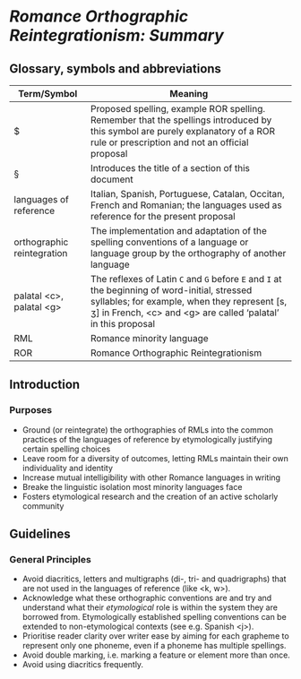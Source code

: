 # ***Romance Orthographic Reintegrationism: Summary***

## Glossary, symbols and abbreviations

|Term/Symbol|Meaning|
|-|-|
|$|Proposed spelling, example ROR spelling. Remember that the spellings introduced by this symbol are purely explanatory of a ROR rule or prescription and not an official proposal|
|§|Introduces the title of a section of this document|
|languages of reference|Italian, Spanish, Portuguese, Catalan, Occitan, French and Romanian; the languages used as reference for the present proposal|
|orthographic reintegration|The implementation and adaptation of the spelling conventions of a language or language group by the orthography of another language|
|palatal &lt;c&gt;, palatal &lt;g&gt;|The reflexes of Latin `C` and `G` before `E` and `I` at the beginning of word-initial, stressed syllables; for example, when they represent [s, ʒ] in French, &lt;c&gt; and &lt;g&gt; are called ‘palatal’ in this proposal|
|RML|Romance minority language|
|ROR|Romance Orthographic Reintegrationism|

## Introduction

### Purposes
- Ground (or reintegrate) the orthographies of RMLs into the common practices of the languages of reference by etymologically justifying certain spelling choices
- Leave room for a diversity of outcomes, letting RMLs maintain their own individuality and identity
- Increase mutual intelligibility with other Romance languages in writing
- Breake the linguistic isolation most minority languages face
- Fosters etymological research and the creation of an active scholarly community

## Guidelines

### General Principles
- Avoid diacritics, letters and multigraphs (di-, tri- and quadrigraphs) that are not used in the languages of reference (like &lt;k, w&gt;).
- Acknowledge what these orthographic conventions are and try and understand what their *etymological* role is within the system they are borrowed from. Etymologically established spelling conventions can be extended to non-etymological contexts (see e.g. Spanish &lt;j&gt;).
- Prioritise reader clarity over writer ease by aiming for each grapheme to represent only one phoneme, even if a phoneme has multiple spellings.
- Avoid double marking, i.e. marking a feature or element more than once.
- Avoid using diacritics frequently.
